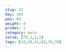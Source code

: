 ```yaml
---
slug: 22
key: 103
pos: 60
weight: 4
primes: 1
category: main
value: [79,3,1,1]
tags: [24,38,41,62,76,78]
---
```

